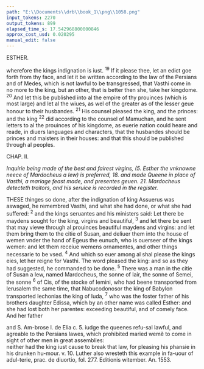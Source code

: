 ```yaml
---
path: "E:\\Documents\\drb\\book_1\\png\\1058.png"
input_tokens: 2270
output_tokens: 899
elapsed_time_s: 17.542968800000846
approx_cost_usd: 0.020295
manual_edit: false
---
```

ESTHER.

wherefore the kings indignation is iust. <sup>19</sup> If it please thee, let an edict goe forth from thy face, and let it be written according to the law of the Persians and of Medes, which is not lawful to be transgressed, that Vasthi come in no more to the king, but an other, that is better then she, take her kingdome. <sup>20</sup> And let this be published into al the empire of thy prouinces (which is most large) and let al the wiues, as wel of the greater as of the lesser geue honour to their husbandes. <sup>21</sup> His counsel pleased the king, and the princes: and the king <sup>22</sup> did according to the counsel of Mamuchan, and he sent letters to al the prouinces of his kingdome, as euerie nation could heare and reade, in diuers languages and characters, that the husbandes should be princes and maisters in their houses: and that this should be published through al peoples.

CHAP. II.

*Inquirie being made of the best and fairest virgins, (5. Esther the vnknowne neece of Mardocheus a Iew) is preferred, 18. and made Queene in place of Vasthi, a mariage feast made, and presentes geuen. 21. Mardocheus detecteth traitors, and his seruice is recorded in the register.*

THESE thinges so done, after the indignation of king Assuerus was aswaged, he remembred Vasthi, and what she had done, or what she had suffered: <sup>2</sup> and the kings seruantes and his ministers said: Let there be maydens sought for the king, virgins and beautiful, <sup>3</sup> and let there be sent that may viewe through al prouinces beautiful maydens and virgins: and let them bring them to the citie of Susan, and deliuer them into the house of wemen vnder the hand of Egeus the eunuch, who is ouerseer of the kings wemen: and let them receiue wemens ornamentes, and other things necessarie to be vsed. <sup>4</sup> And which so euer among al shal please the kings eies, let her reigne for Vasthi. The word pleased the king: and so as they had suggested, he commanded to be done. <sup>5</sup> There was a man in the citie of Susan a Iew, named Mardocheus, the sonne of Iair, the sonne of Semei, the sonne <sup>6</sup> of Cis, of the stocke of Iemini, who had beene transported from Ierusalem the same time, that Nabucodonosor the king of Babylon transported Iechonias the king of Iuda, <sup>7</sup> who was the foster father of his brothers daughter Edissa, which by an other name was called Esther: and she had lost both her parentes: exceeding beautiful, and of comely face. And her father

<aside>and S. Am-brose l. de Elia c. 5. iudge the queenes refu-sal lawful, and agreable to the Persians lawes, which prohibited maried wemẽ to come in sight of other men in great assemblies:</aside>

<aside>neither had the king iust cause to break that law, for pleasing his phansie in his drunken hu-mour. v. 10. Luther also wresteth this example in fa-uour of adul-terie, prac. de diuortio, fol. 277. Editionis witember. An. 1553.</aside>

[^1]: 4. Reg. 24.